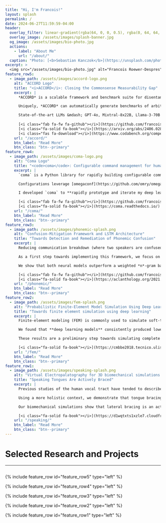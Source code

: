 ```yaml
---
title: "Hi, I'm Francois!"
layout: splash
permalink: /
date: 2024-06-27T11:59:59-04:00
header:
  overlay_filter: linear-gradient(rgba(64, 0, 0, 0.5), rgba(0, 64, 64, 0.5))
  overlay_image: /assets/images/splash-banner.jpg
  og_image: /assets/images/bio-photo.jpg
  actions:
    - label: "About Me"
      url: "/about/"
  caption: "Photo: [<b>Sebastian Kanczok</b>](https://unsplash.com/photos/round-orange-light-effects-q_lEm5iDLYQ)"
excerpt: >
  <img src="/assets/images/bio-photo.jpg" alt="Francois Roewer-Despres" style="margin-bottom: 10px; max-width: 150px; border-radius: 50%; border: 5px solid rgb(242, 243, 243);"><br>I'm a PhD candidate at the University of Toronto researching ***reasoning***, ***grounding***, and ***safety*** in large language models.
feature_row5:
  - image_path: /assets/images/accord-logo.png
    alt: "ACCORD Logo"
    title: "<i>ACCORD</i>: Closing the Commonsense Measurability Gap"
    excerpt: |
      *ACCORD* is a scalable framework and benchmark suite for disentangling the commonsense grounding and reasoning abilities of **large language models** (LLMs) through controlled, multi-hop counterfactuals.

      Uniquely, *ACCORD* can automatically generate benchmarks of arbitrary reasoning complexity, and so it **scales with LLM capabilities**.

      State-of-the-art LLMs &mdash; GPT-4o, Mixtral-8x22B, Llama-3-70B &mdash; perform no better than random chance on *ACCORD* after only moderate scaling, indicating a need for substantial improvement in LLMs' commonsense reasoning ability.
      
      [<i class="fab fa-fw fa-github"></i>](https://github.com/francois-rd/accord/)
      [<i class="fa-solid fa-book"></i>](https://arxiv.org/abs/2406.02804)
      [<i class="fas fa-download"></i>](https://www.codabench.org/competitions/3160/)
    url: "/accord/"
    btn_label: "Read More"
    btn_class: "btn--primary"
feature_row4:
  - image_path: /assets/images/coma-logo.png
    alt: "Coma Logo"
    title: "<code>coma</code>: Configurable command management for humans"
    excerpt: |
      `coma` is a Python library for rapidly building configurable command-based programs.

      Configurations leverage [omegaconf](https://github.com/omry/omegaconf/)'s extremely rich and powerful configuration management features. Command selection abstracts away the `argparse` boilerplate, while [hooks](https://en.wikipedia.org/wiki/Hooking) enable plug-and-play flexibility.

      I developed `coma` to **rapidly prototype and iterate my deep learning research projects**. I use `coma` commands to split my workflow into discrete steps. This separation of concerns enables me to focus of producing impactful research, instead of getting bogged down in the minutiae of implementation details.

      [<i class="fab fa-fw fa-github"></i>](https://github.com/francois-rd/coma/)
      [<i class="fa-solid fa-book"></i>](https://coma.readthedocs.io/)
    url: "/coma/"
    btn_label: "Read More"
    btn_class: "btn--primary"
feature_row3:
  - image_path: /assets/images/phonemic-splash.png
    alt: "Confusion-Mitigation Framework and LSTM Architecture"
    title: "Towards Detection and Remediation of Phonemic Confusion"
    excerpt: |
      Reducing communication breakdown (where two speakers are confused about what the other is saying) is critical to success in **interactive NLP applications, such as chatbots**. To this end, we proposed a confusion-mitigation framework to detect and avoid communication breakdown.

      As a first step towards implementing this framework, we focus on detecting phonemic sources of confusion. As a proof-of-concept, we evaluate two neural architectures in predicting the probability that a listener will misunderstand phonemes in an utterance.

      We show that both neural models outperform a weighted *n*-gram baseline, showing early promise for the broader framework. 

      [<i class="fab fa-fw fa-github"></i>](https://github.com/francois-rd/phonemic-confusion/)
      [<i class="fa-solid fa-book"></i>](https://aclanthology.org/2021.sigmorphon-1.1.pdf)
    url: "/phonemic/"
    btn_label: "Read More"
    btn_class: "btn--primary"
feature_row2:
  - image_path: /assets/images/fem-splash.png
    alt: "Probabilistic Finite-Element Model Simulation Using Deep Learning"
    title: "Towards finite element simulation using deep learning"
    excerpt: |
      Finite-element modeling (FEM) is commonly used to simulate soft-tissue biomechanics, but is too computationally burdensome for use in real-time applications.

      We found that **deep learning models** consistently produced lower reconstruction error than equivalently-sized traditional dimensionality reduction models, while simultaneously running in real time.

      These results are a preliminary step towards simulating complete biomechanical soft-tissue models in real time with high fidelity.

      [<i class="fa-solid fa-book"></i>](https://cmbbe2018.tecnico.ulisboa.pt/pen_cmbbe2018/pdf/WEB_PAPERS/CMBBE2018_paper_89.pdf)
    url: "/fem/"
    btn_label: "Read More"
    btn_class: "btn--primary"
feature_row1:
  - image_path: /assets/images/speaking-splash.png
    alt: "Virtual Electropalatography for 3D biomechanical simulations."
    title: "Speaking Tongues Are Actively Braced"
    excerpt: |
      Previous studies of the human vocal tract have tended to describe bracing of the tongue against the teeth or palate only in terms of incidental contact (rather than mechanical support), and only in limited phonetic contexts. As such, bracing is seen as an occasional state, peculiar to specific sounds or sound combinations.

      Using a more holistic context, we demonstrate that tongue bracing is both pervasive and effortful in continuous English speech passages using Electropalatography (EPG) and **3D biomechanical simulations**.

      Our biomechanical simulations show that lateral bracing is an active posture requiring dedicated muscle activation. Hence, our use of the term "bracing" (rather than merely "contact").

      [<i class="fa-solid fa-book"></i>](https://d1wqtxts1xzle7.cloudfront.net/69525671/80d094d5d10fd9ff8bea952a3338e7b9c6af-libre.pdf?1631705646=&response-content-disposition=inline%3B+filename%3DSpeaking_Tongues_Are_Actively_Braced.pdf&Expires=1719774868&Signature=ZhlY1JZM~b14aQHq4ZmZIIBoK~gHTeu8iY93TGxEkdQpk57xtbttTv~MEm~sRM8Kiq2Wal7dtIPT-tcG4BhIw-9odYf8hyq8VE0mzaAQyapqkZldS8kZOuKApZ4YzYM9w-ASTnZc9aQek7TtKRiolb4Uuau1HgMc-ZLU~O9ygxJ573g07LL08vhPC8hQha6i92vmi4mAYtMtjQFuKjGUfjj8d8J9VAPGCyPjaCZ18Tz1lJIIyHqv8zLCa8zSCOKd69JVCFvEY7GHQoriNuK9yX0WsprGqeO23OVw34mK~BqYJA~uDJhUw8C8TtDQEDiec9TiPr4PSuSkhW5mvzKlPw__&Key-Pair-Id=APKAJLOHF5GGSLRBV4ZA)
    url: "/speaking/"
    btn_label: "Read More"
    btn_class: "btn--primary"
---
```


# Selected Research and Projects
<hr style="margin-bottom: 2em;">

{% include feature_row id="feature_row5" type="left" %}

{% include feature_row id="feature_row4" type="left" %}

{% include feature_row id="feature_row3" type="left" %}

{% include feature_row id="feature_row2" type="left" %}

{% include feature_row id="feature_row1" type="left" %}
